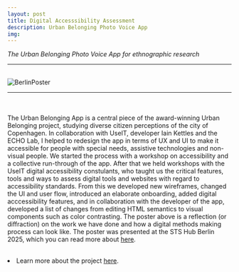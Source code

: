 ```yaml
---
layout: post
title: Digital Accesssibility Assessment
description: Urban Belonging Photo Voice App
img: 
---
```


<i>The Urban Belonging Photo Voice App for ethnographic research</i>

***

<br/>
<div>
	 <img class="col three" src="{{ site.baseurl }}/assets/img/berlinposter.png" alt="BerlinPoster" title="Poster ofr the STS Hub Berlin Conference 2025"/>
</div>
<div>
<img />
</div>
<div>
	
</div>

***

<br/><br/>
The Urban Belonging App is a central piece of the award-winning Urban Belonging project, studying diverse citizen perceptions of the city of Copenhagen. In collaboration with UseIT, developer Iain Kettles and the ECHO Lab, I helped to redesign the app in terms of UX and UI to make it accessible for people with special needs, assistive technologies and non-visual people. We started the process with a workshop on accessibility and a collective run-through of the app. After that we held workshops with the UseIT digital accessibility constulants, who taught us the critical features, tools and ways to assess digital tools and websites with regard to accessibility standards. From this we developed new wireframes, changed the UI and user flow, introduced an elaborate onboarding, added digital acccessibility features, and in collaboration with the developer of the app, developed a list of changes from editing HTML semantics to visual components such as color contrasting. 
The poster above is a reflection (or diffraction) on the work we have done and how a digital methods making process can look like. The poster was presented at the STS Hub Berlin 2025, which you can read more about <a href="http://sts-hub.de/25/index.html" target="blank">here</a>.


<p align="middle">
</p>
<br/>
<li>Learn more about the project <a href="http://github.com/ECHOlab-DTU/UB-App-Accessibility-Development" target="blank">here</a>.</li>
<br/><br/><br/>
